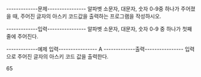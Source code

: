 -------------문제----------------
알파벳 소문자, 대문자, 숫자 0-9중 하나가 주어졌을 때, 주어진 글자의 아스키 코드값을 출력하는 프로그램을 작성하시오.

-------------입력----------------
알파벳 소문자, 대문자, 숫자 0-9 중 하나가 첫째 줄에 주어진다.

-------------예제 입력----------------
A
-------------출력----------------
입력으로 주어진 글자의 아스키 코드 값을 출력한다.

65